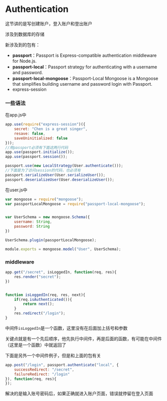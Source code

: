 # Authentication

这节讲的是写创建账户，登入账户和登出账户

涉及到数据库的存储

新涉及到的包有：

- **passport**：Passport is Express-compatible authentication middleware for Node.js.
- **passport-local**：Passport strategy for authenticating with a username and password.
- **passport-local-mongoose**：Passport-Local Mongoose is a Mongoose that simplifies building username and password login with Passport.
- express-session



### 一些语法

在app.js中

```js
app.use(require("express-session")({
	secret: "Chen is a great singer",
	resave: false,
	saveUninitialized: false
}));
//用passport必须有下面这两行代码
app.use(passport.initialize());
app.use(passport.session());

passport.use(new LocalStrategy(User.authenticate()));
//下面是为了访问session的代码，也必须有
passport.serializeUser(User.serializeUser());
passport.deserializeUser(User.deserializeUser());

```

在user.js中

```js
var mongoose = require("mongoose");
var passportLocalMongoose = require("passport-local-mongoose");


var UserSchema = new mongoose.Schema({
	username: String,
	password: String
})

UserSchema.plugin(passportLocalMongoose);

module.exports = mongoose.model("User", UserSchema);
```



### middleware

```js
app.get("/secret", isLoggedIn, function(req, res){
	res.render("secret");
})


function isLoggedIn(req, res, next){
	if(req.isAuthenticated()){
		return next();
	}
	res.redirect("/login");
}
```

中间件`isLoggedIn`是一个函数，这里没有在后面加上括号和参数

关键点就是有一个先后顺序，他先执行中间件，再是后面的函数，有可能在中间件（这里是一个函数）中就返回了

下面是另外一个中间件例子，但是和上面的包有关

```js
app.post("/login", passport.authenticate("local", {
	successRedirect: "/secret",
	failureRedirect: "/login"
}), function(req, res){
});
```

解决的是输入账号密码后，如果正确就进入账户页面，错误就停留在登入页面

